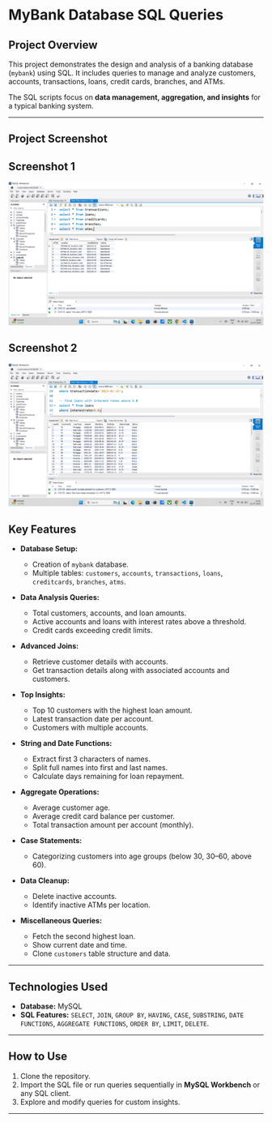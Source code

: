 # **MyBank Database SQL Queries**

## **Project Overview**

This project demonstrates the design and analysis of a banking database (`mybank`) using SQL. It includes queries to manage and analyze customers, accounts, transactions, loans, credit cards, branches, and ATMs.

The SQL scripts focus on **data management, aggregation, and insights** for a typical banking system.

---
## **Project Screenshot**
## Screenshot 1
![Bank Dataset Analysis Screenshot](https://github.com/Jayesh-dev-glitch/Bank-Dataset-Analysis-in-SQL/blob/main/Screenshot%202025-07-21%20125126%20-%20Copy.png)

## Screenshot 2
![Bank Dataset Analysis Screenshot 2](https://github.com/Jayesh-dev-glitch/Bank-Dataset-Analysis-in-SQL/blob/main/Screenshot%202025-07-21%20125158.png)

## **Key Features**

* **Database Setup:**

  * Creation of `mybank` database.
  * Multiple tables: `customers`, `accounts`, `transactions`, `loans`, `creditcards`, `branches`, `atms`.

* **Data Analysis Queries:**

  * Total customers, accounts, and loan amounts.
  * Active accounts and loans with interest rates above a threshold.
  * Credit cards exceeding credit limits.

* **Advanced Joins:**

  * Retrieve customer details with accounts.
  * Get transaction details along with associated accounts and customers.

* **Top Insights:**

  * Top 10 customers with the highest loan amount.
  * Latest transaction date per account.
  * Customers with multiple accounts.

* **String and Date Functions:**

  * Extract first 3 characters of names.
  * Split full names into first and last names.
  * Calculate days remaining for loan repayment.

* **Aggregate Operations:**

  * Average customer age.
  * Average credit card balance per customer.
  * Total transaction amount per account (monthly).

* **Case Statements:**

  * Categorizing customers into age groups (below 30, 30–60, above 60).

* **Data Cleanup:**

  * Delete inactive accounts.
  * Identify inactive ATMs per location.

* **Miscellaneous Queries:**

  * Fetch the second highest loan.
  * Show current date and time.
  * Clone `customers` table structure and data.

---

## **Technologies Used**

* **Database:** MySQL
* **SQL Features:**
  `SELECT`, `JOIN`, `GROUP BY`, `HAVING`, `CASE`, `SUBSTRING`, `DATE FUNCTIONS`, `AGGREGATE FUNCTIONS`, `ORDER BY`, `LIMIT`, `DELETE`.

---

## **How to Use**

1. Clone the repository.
2. Import the SQL file or run queries sequentially in **MySQL Workbench** or any SQL client.
3. Explore and modify queries for custom insights.

---
